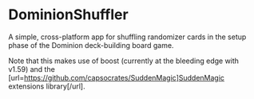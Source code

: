 # DominionShuffler
A simple, cross-platform app for shuffling randomizer cards in the setup phase of the Dominion deck-building board game.

Note that this makes use of boost (currently at the bleeding edge with v1.59) and the [url=https://github.com/capsocrates/SuddenMagic]SuddenMagic extensions library[/url].
